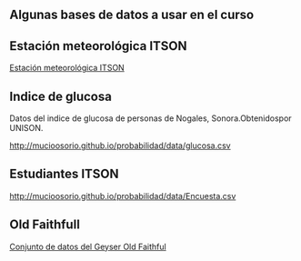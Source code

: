 ## Algunas bases de datos a usar en el curso

## Estación meteorológica ITSON

<a href="http://10.2.78.5/" target="_blank"> Estación meteorológica ITSON</a>


## Indice de glucosa 

Datos del indice de glucosa de personas de Nogales, Sonora.Obtenidospor UNISON.

http://mucioosorio.github.io/probabilidad/data/glucosa.csv

## Estudiantes ITSON

http://mucioosorio.github.io/probabilidad/data/Encuesta.csv

## Old Faithfull

<a href="http://www.stat.cmu.edu/~larry/all-of-statistics/=data/faithful.dat" target="_blank"> Conjunto de datos del Geyser Old Faithful</a>
